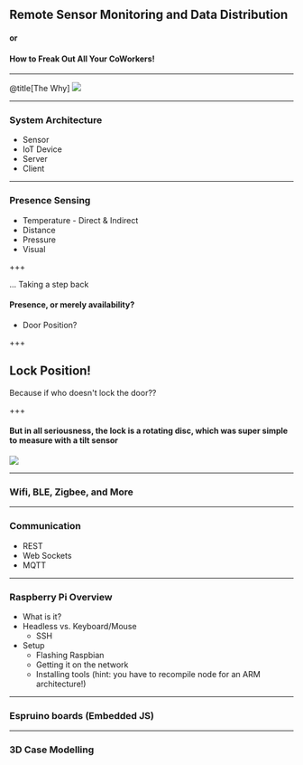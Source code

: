## Remote Sensor Monitoring and Data Distribution

#### or 

#### How to Freak Out All Your CoWorkers!

---

@title[The Why]
![](https://cdn.shopify.com/s/files/1/0212/1004/products/engineer-1_2c9e25cc-1bcc-4436-9eab-f4c7d13101ad_1024x1024.jpg?v=1466969773)

---

### System Architecture

- Sensor
- IoT Device
- Server
- Client

---

### Presence Sensing

- Temperature - Direct & Indirect
- Distance
- Pressure
- Visual

+++

... Taking a step back

#### Presence, or merely availability?

- Door Position?

+++

## Lock Position!

Because if who doesn't lock the door??

+++

#### But in all seriousness, the lock is a rotating disc, which was super simple to measure with a tilt sensor

![](https://cdn-learn.adafruit.com/assets/assets/000/000/492/original/force___flex_tiltcutaway.jpg?1396763538)

---

### Wifi, BLE, Zigbee, and More

---

### Communication

- REST
- Web Sockets
- MQTT

---

### Raspberry Pi Overview

- What is it?
- Headless vs. Keyboard/Mouse
  - SSH
- Setup
  - Flashing Raspbian
  - Getting it on the network
  - Installing tools (hint: you have to recompile node for an ARM architecture!)

---

### Espruino boards (Embedded JS)

---

### 3D Case Modelling